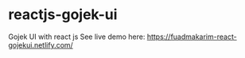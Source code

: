 # reactjs-gojek-ui
Gojek UI with react js
See live demo here: https://fuadmakarim-react-gojekui.netlify.com/
